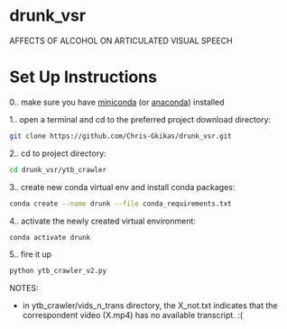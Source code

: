 # drunk_vsr
AFFECTS OF ALCOHOL ON ARTICULATED VISUAL SPEECH

# Set Up Instructions

0.. make sure you have [miniconda](https://docs.conda.io/en/latest/miniconda.html) (or [anaconda](https://docs.anaconda.com/anaconda/install/linux/)) installed

1.. open a terminal and cd to the preferred project download directory:
```bash
git clone https://github.com/Chris-Gkikas/drunk_vsr.git
```

2.. cd to project directory:
```bash
cd drunk_vsr/ytb_crawler     
```

3.. create new conda virtual env and install conda packages:
```bash
conda create --name drunk --file conda_requirements.txt    
```

4.. activate the newly created virtual environment:
```bash
conda activate drunk     
```

5.. fire it up
```bash
python ytb_crawler_v2.py
```

NOTES:
- in ytb_crawler/vids_n_trans directory, the X_not.txt indicates that the correspondent video (X.mp4) has no available transcript. :( 

